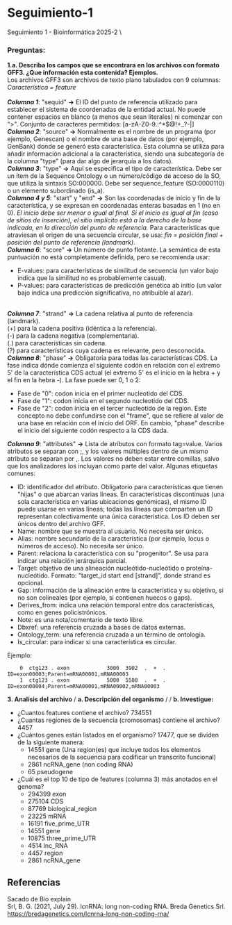# Seguimiento-1
Seguimiento 1 - Bioinformática 2025-2 \

### Preguntas:
**1.a. Describa los campos que se encontrara en los archivos con formato GFF3. ¿Que información esta contenida? Ejemplos.** \
Los archivos GFF3 son archivos de texto plano tabulados con 9 columnas:
\
_Característica = feature_
\
\
**_Columna 1_**: "sequid" **->** El ID del punto de referencia utilizado para establecer el sistema de coordenadas de la entidad actual. No puede contener espacios en blanco (a menos que sean literales) ni comenzar con ">".
Conjunto de caracteres permitidos: [a-zA-Z0-9.:^*$@!+_?-|]
\
**_Columna 2_**: "source" **->** Normalmente es el nombre de un programa (por ejemplo, Genescan) o el nombre de una base de datos (por ejemplo, GenBank) donde se generó esta característica. Esta columna se utiliza para añadir información adicional a la característica, siendo una subcategoría de la columna "type" (para dar algo de jerarquía a los datos).
\
**_Columna 3_**: "type" **->** Aquí se especifica el tipo de característica. Debe ser un ítem de la Sequence Ontology o un número/código de acceso de la SO, que utiliza la sintaxis SO:000000.
Debe ser sequence_feature (SO:0000110) o un elemento subordinado (is_a).
\
**_Columna 4 y 5_**: "start" y "end" **->** Son las coordenadas de inicio y fin de la característica, y se expresan en coordenadas enteras basadas en 1 (no en 0). _El inicio debe ser menor o igual al final. Si el inicio es igual al fin (caso de sitios de inserción), el sitio implícito está a la derecha de la base indicada, en la dirección del punto de referencia._ Para características que atraviesan el origen de una secuencia circular, se usa: _fin = posición final + posición del punto de referencia (landmark)_.
\
**_Columna 6_**: "score" **->** Un número de punto flotante. La semántica de esta puntuación no está completamente definida, pero se recomienda usar:
* E-values: para características de similitud de secuencia (un valor bajo indica que la similitud no es probablemente casual).
* P-values: para características de predicción genética ab initio (un valor bajo indica una predicción significativa, no atribuible al azar).

\
**_Columna 7_**: "strand" **->** La cadena relativa al punto de referencia (landmark).  
(+) para la cadena positiva (idéntica a la referencia).  
(-) para la cadena negativa (complementaria).  
(.) para características sin cadena.  
(?) para características cuya cadena es relevante, pero desconocida.
\
**_Columna 8_**: "phase" **->** Obligatoria para todas las características CDS. La fase indica dónde comienza el siguiente codón en relación con el extremo 5' de la característica CDS actual (el extremo 5' es el inicio en la hebra + y el fin en la hebra -). La fase puede ser 0, 1 o 2:
* Fase de "0": codon inicia en el primer nucleotido del CDS.
* Fase de "1": codon inicia en el segundo nucleotido del CDS.
* Fase de "2":  codon inicia en el tercer nucleotido de la region.
Este concepto no debe confundirse con el "frame", que se refiere al valor de una base en relación con el inicio del ORF. En cambio, "phase" describe el inicio del siguiente codón respecto a la CDS dada.

**_Columna 9_**: "attributes" **->**  Lista de atributos con formato tag=value. Varios atributos se separan con ;, y los valores múltiples dentro de un mismo atributo se separan por ,. Los valores no deben estar entre comillas, salvo que los analizadores los incluyan como parte del valor. Algunas etiquetas comunes:
* ID: identificador del atributo. Obligatorio para características que tienen "hijas" o que abarcan varias líneas. En características discontinuas (una sola característica en varias ubicaciones genómicas), el mismo ID puede usarse en varias líneas; todas las líneas que comparten un ID representan colectivamente una única característica. Los ID deben ser únicos dentro del archivo GFF.
* Name: nombre que se muestra al usuario. No necesita ser único.
* Alias: nombre secundario de la característica (por ejemplo, locus o números de acceso). No necesita ser único.
* Parent: relaciona la característica con su "progenitor". Se usa para indicar una relación jerárquica parcial.
* Target: objetivo de una alineación nucleótido-nucleótido o proteína-nucleótido. Formato: "target_id start end [strand]", donde strand es opcional.
* Gap: información de la alineación entre la característica y su objetivo, si no son colineales (por ejemplo, si contienen huecos o gaps).
* Derives_from: indica una relación temporal entre dos características, como en genes policistrónicos.
* Note: es una nota/comentario de texto libre.
* Dbxref: una referencia cruzada a bases de datos externas.
* Ontology_term: una referencia cruzada a un término de ontología.
* Is_circular: para indicar si una característica es circular.

Ejemplo:  

        0  ctg123 . exon            3000  3902  .  +  .  ID=exon00003;Parent=mRNA00001,mRNA00003
        1  ctg123 . exon            5000  5500  .  +  .  ID=exon00004;Parent=mRNA00001,mRNA00002,mRNA00003

**3. Analisis del archivo**
/
**a. Descripción del organismo**
/
/
**b. Investigue:**
* ¿Cuantos features contiene el archivo? 734551
* ¿Cuantas regiones de la secuencia (cromosomas) contiene el archivo? 4457
* ¿Cuántos genes están listados en el organismo? 17477, que se dividen de la siguiente manera:
  * 14551 gene (Una region(es) que incluye todos los elementos necesarios de la secuencia para codificar un transcrito funcional)
  * 2861 ncRNA_gene (non coding RNA)
  * 65 pseudogene
* ¿Cuál es el top 10 de tipo de features (columna 3) más anotados en el genoma?
  * 294399 exon
  * 275104 CDS
  * 87769 biological_region
  * 23225 mRNA
  * 16191 five_prime_UTR
  * 14551 gene
  * 10875 three_prime_UTR
  * 4514 lnc_RNA
  * 4457 region
  * 2861 ncRNA_gene
 
## Referencias
Sacado de Bio explain  
Srl, B. G. (2021, July 29). lcnRNA: long non-coding RNA. Breda Genetics Srl. https://bredagenetics.com/lcnrna-long-non-coding-rna/
